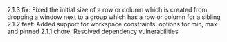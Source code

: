 2.1.3
fix: Fixed the initial size of a row or column which is created from dropping a window next to a group which has a row or column for a sibling
2.1.2
feat: Added support for workspace constraints: options for min, max and pinned
2.1.1
chore: Resolved dependency vulnerabilities

